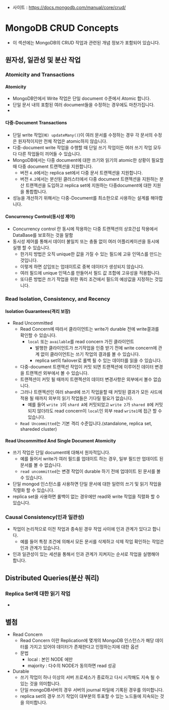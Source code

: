 * 사이트 : https://docs.mongodb.com/manual/core/crud/

# MongoDB CRUD Concepts
* 이 섹션에는 MongoDB의 CRUD 작업과 관련된 개념 정보가 포함되어 있습니다.
## 원자성, 일관성 및 분산 작업 
### Atomicity and Transactions

#### Atomicity
* MongoDB안에서 Write 작업은 단일 document 수준에서 Atomic 합니다.
* 단일 문서 내의 포함된 여러 document들을 수정하는 경우에도 마찬가집니다. 
* 
#### 다중-Document Transactions
* 단일 write 작업(`예) updateMany()`)이 여러 문서를 수정하는 경우 각 문서의 수정은 원자적이지만 전체 작업은 atomic하지 않습니다.
* 다중-document write 작업을 수행할 때 단일 쓰기 작업이든 여러 쓰기 작업 모두 다 다른 작업들이 끼어들 수 있습니다. 
* MongoDB에서는 다중 document에 대한 쓰기와 읽기의 atomic한 상황이 필요할 때 다중 document 트랜젝션을 지원합니다.
  * 버전 `4.0`에서는 replica set에서 다중 문서 트랜젝션을 지원합니다. 
  * 버전 `4.2`에서는 분산된 클러스터에서 다중 document 트랜젝션을 지원하는 분산 트랜젝션을 도입하고 replica set에 지원하는 다중document에 대한 지원을 통합합니다. 
* 성능을 개선하기 위해서는 다중-Document를 최소한으로 사용하는 설계를 해야합니다. 

#### Concurrency Control(동시성 제어)
* Concurrency control 란 동시에 작용하는 다중 트랜젝션의 상호간섭 작용에서 DataBase를 보호하는 것을 말함
* 동시성 제어를 통해서 데이터 불일치 또는 충돌 없이 여러 어플리케이션을 동시에 실행 할 수 있습니다. 
  * 한가지 방법은 오직 unique한 값을 가질 수 있는 필드에 고유 인덱스를 만드는 것입니다. 
  * 이렇게 하면 삽입또는 업데이트로 중복 데이터가 생성되지 않습니다. 
  * 여러 필드에 unique 인덱스를 만들어서 필드 값 조합에 고유성을 적용합니다.
  * 또다른 방법은 쓰기 작업을 위한 쿼리 조건에서 필드의 예상값을 지정하는 것입니다. 

### Read Isolation, Consistency, and Recency
#### Isolation Guarantees(격리 보장)
* Read Uncommitted 
  * Read Concern에 따라서 클라이언트는 write가 durable 전에 write결과를 확인할 수 있습니다. 
    * `local` 또는 `available`를 read concern 가진 클라이언트
      * 발행한 클라이언트가 쓰기작업을 인증 받기 전에 write concern에 관계 없이 클라이언트는 쓰기 작업의 결과를 볼 수 있습니다. 
      * replica set의 failover로 롤백 될 수 있는 데이터를 읽을 수 있습니다. 
  * 다중-document 트랜잭션 작업이 커밋 되면 트랜젝션에 이루어진 데이터 변경을 트랜젝션 외부에서 볼 수 있습니다.
  * 트랜젝션이 커밋 될 때까지 트랜젝션의 데이터 변경사항은 외부에서 볼수 없습니다. 
  * 그러나 트랜젝션인 여러 shard에 쓰기 작업을할 때 커밋된 결과가 모든 샤드에 적용 될 때까지 외부의 읽기 작업들은 기다릴 필요가 없습니다. 
    * 예를 들어 `write 1`이 `shard A`에 커밋되었고 `write 2`가 `shared B`에 커밋되지 않더라도 read concern이 `local`인 외부 read `write1`에 접근 할 수 있습니다.
  * `Read Uncommitted`는 기본 격리 수준입니다.(standalone, replica set, shareded cluster)

#### Read Uncommitted And Single Document Atomicity
* 쓰기 작업은 단일 document에 대해서 원자적입니다. 
  * 예를 들어서 write가 여러 필드를 업데이트 하는 경우, 일부 필드만 업데이트 된 문서를 볼 수 없습니다. 
  * `read uncommitted`는 변경 작업이 durable 하기 전에 업데이트 된 문서를 볼 수 있습니다. 
* 단일 mongod 인스턴스를 사용하면 단일 문서에 대한 일련의 쓰기 및 읽기 작업을 직렬화 할 수 있습니다. 
* replica set을 사용하면 롤백이 없는 경우에만 read와 write 작업을 직렬화 할 수 있습니다. 

### Causal Consistency(인과 일관성)
* 작업이 논리적으로 이전 작업과 종속된 경우 작업 사이에 인과 관계가 있다고 합니다. 
  * 예를 들어 특정 조건에 의해서 모든 문서를 삭제하고 삭제 작업 확인하는 작업은 인과 관계가 있습니다.
* 인과 일관성이 있는 세션을 통해서 인과 관계가 지켜지는 순서로 작업을 실행해야 합니다. 

## Distributed Queries(분산 쿼리)
### Replica Set에 대한 읽기 작업 
*  

## 별첨
* Read Concern
  * Read Concern 이란 Replication에 몇개의 MongoDB 인스턴스가 해당 데이터를 가지고 있어야 데이터가 존재한다고 인정하는지에 대한 옵션
  * 문법
    * local : 본인 NODE 에만
    * majority : 다수의 NODE가 동의하면 read 성공
* Durable
  * 쓰기 작업이 하나 이상의 서버 프로세스가 종료하고 다시 시작해도 지속 될 수 있는 것을 의미합니다.
  * 단일 mongoDB서버의 경우 서버의 journal 파일에 기록된 경우를 의미합니다. 
  * replica set의 경우 쓰기 작업이 대부분의 투표할 수 있는 노드들에 지속되는 것을 의미합니다. 
